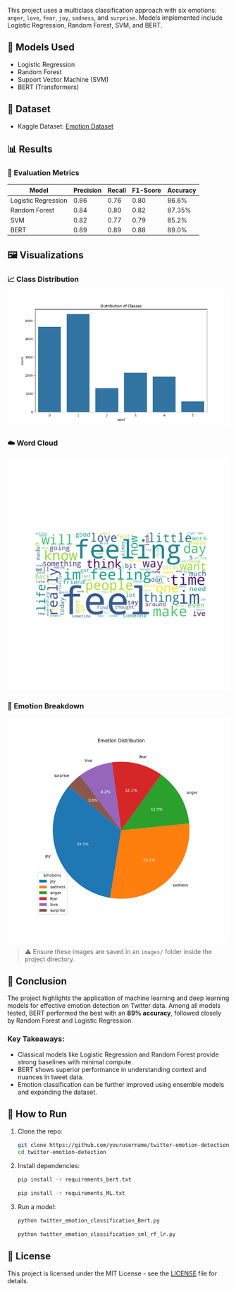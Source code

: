 This project uses a multiclass classification approach with six emotions: `anger`, `love`, `fear`, `joy`, `sadness`, and `surprise`. Models implemented include Logistic Regression, Random Forest, SVM, and BERT.

## 🧠 Models Used
- Logistic Regression
- Random Forest
- Support Vector Machine (SVM)
- BERT (Transformers)

## 📂 Dataset
- Kaggle Dataset: [Emotion Dataset](https://www.kaggle.com/datasets/parulpandey/emotion-dataset)

## 📊 Results

### 🔢 Evaluation Metrics

| Model               | Precision | Recall | F1-Score | Accuracy |
|--------------------|-----------|--------|----------|----------|
| Logistic Regression| 0.86      | 0.76   | 0.80     | 86.6%    |
| Random Forest      | 0.84      | 0.80   | 0.82     | 87.35%   |
| SVM                | 0.82      | 0.77   | 0.79     | 85.2%    |
| BERT               | 0.89      | 0.89   | 0.88     | 89.0%    |

## 🖼 Visualizations

### 📈 Class Distribution
![Class Distribution](images/Figure_1.png)

### ☁️ Word Cloud
![Word Cloud](images/Figure_2.png)

### 🥧 Emotion Breakdown
![Pie Chart](images/Figure_3.png)

> ⚠️ Ensure these images are saved in an `images/` folder inside the project directory.

## 📌 Conclusion

The project highlights the application of machine learning and deep learning models for effective emotion detection on Twitter data. Among all models tested, BERT performed the best with an **89% accuracy**, followed closely by Random Forest and Logistic Regression.

### Key Takeaways:
- Classical models like Logistic Regression and Random Forest provide strong baselines with minimal compute.
- BERT shows superior performance in understanding context and nuances in tweet data.
- Emotion classification can be further improved using ensemble models and expanding the dataset.

## 🔧 How to Run

1. Clone the repo:
   ```bash
   git clone https://github.com/yourusername/twitter-emotion-detection.git
   cd twitter-emotion-detection
   ```

2. Install dependencies:
   ```bash
   pip install -r requirements_bert.txt
   ```

   ```bash
   pip install -r requirements_ML.txt
   ```

3. Run a model:
   ```bash
   python twitter_emotion_classification_Bert.py
   ```
   ```bash
   python twitter_emotion_classification_sml_rf_lr.py
   ```

## 📜 License
This project is licensed under the MIT License - see the [LICENSE](LICENSE) file for details.